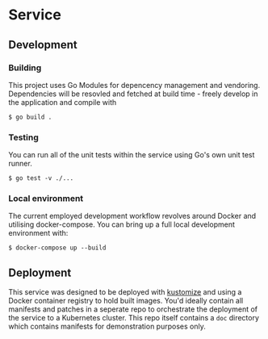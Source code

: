 # Service



## Development

### Building
This project uses Go Modules for depencency management and vendoring. Dependencies will be resovled and fetched at build time - freely develop in the application and compile with

```shell script
$ go build . 
```

### Testing
You can run all of the unit tests within the service using Go's own unit test runner.
```shell script
$ go test -v ./...
```

### Local environment
The current employed development workflow revolves around Docker and utilising docker-compose. You can bring up a full local development environment with:

```shell script
$ docker-compose up --build
```

## Deployment

This service was designed to be deployed with [kustomize](https://github.com/kubernetes-sigs/kustomize) and using a Docker container registry to hold built images. You'd ideally contain all manifests and patches in a seperate repo to orchestrate the deployment of the service to a Kubernetes cluster. This repo itself contains a `doc` directory which contains manifests for demonstration purposes only.
